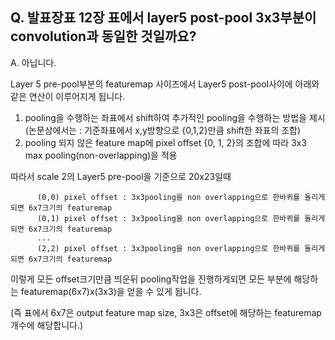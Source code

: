 ## Q. 발표장표 12장 표에서 layer5 post-pool 3x3부분이 convolution과 동일한 것일까요?
  A. 아닙니다.
  
  Layer 5 pre-pool부분의 featuremap 사이즈에서 Layer5 post-pool사이에 아래와 같은 연산이 이루어지게 됩니다.
  
  1. pooling을 수행하는 좌표에서 shift하여 추가적인 pooling을 수행하는 방법을 제시 (논문상에서는 : 기준좌표에서 x,y방향으로 {0,1,2}만큼 shift한 좌표의 조합)
  2. pooling 되지 않은 feature map에 pixel offset {0, 1, 2}의 조합에 따라 3x3 max pooling(non-overlapping)을 적용

따라서 scale 2의 Layer5 pre-pool을 기준으로 20x23일때

          (0,0) pixel offset : 3x3pooling을 non overlapping으로 한바퀴를 돌리게되면 6x7크기의 featuremap
          (0,1) pixel offset : 3x3pooling을 non overlapping으로 한바퀴를 돌리게되면 6x7크기의 featuremap
          ...
          (2,2) pixel offset : 3x3pooling을 non overlapping으로 한바퀴를 돌리게되면 6x7크기의 featuremap
          
          
이렇게 모든 offset크기만큼 띄운뒤 pooling작업을 진행하게되면 모든 부분에 해당하는 featuremap(6x7)x(3x3)을 얻을 수 있게 됩니다.

(즉 표에서 6x7은 output feature map size, 3x3은 offset에 해당하는 featuremap개수에 해당합니다.)
